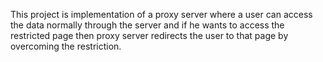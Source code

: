 This project is implementation of a proxy server where a user can access the data normally through the server and if he wants to access the restricted page then proxy server redirects the user to that page by overcoming the restriction.
